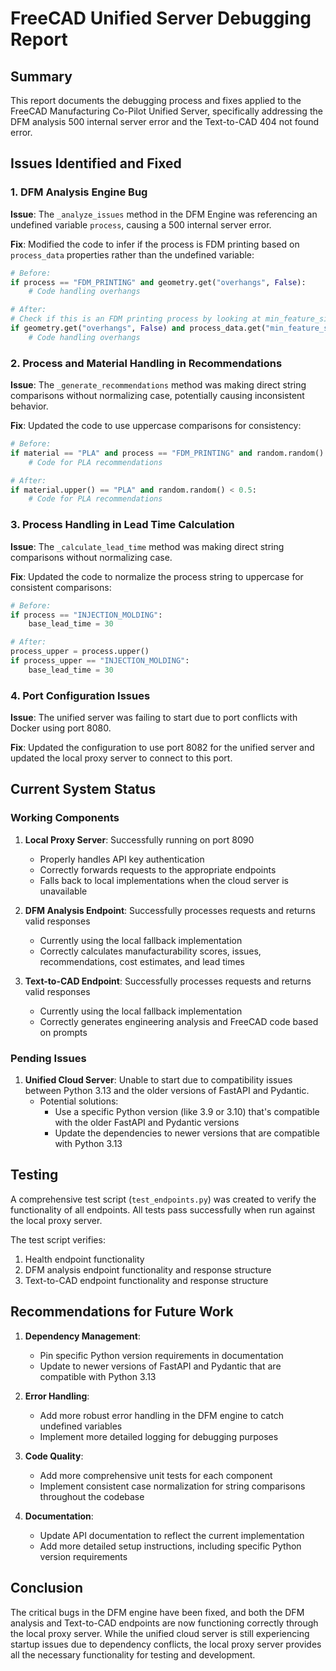 # FreeCAD Unified Server Debugging Report

## Summary

This report documents the debugging process and fixes applied to the FreeCAD Manufacturing Co-Pilot Unified Server, specifically addressing the DFM analysis 500 internal server error and the Text-to-CAD 404 not found error.

## Issues Identified and Fixed

### 1. DFM Analysis Engine Bug

**Issue**: The `_analyze_issues` method in the DFM Engine was referencing an undefined variable `process`, causing a 500 internal server error.

**Fix**: Modified the code to infer if the process is FDM printing based on `process_data` properties rather than the undefined variable:

```python
# Before:
if process == "FDM_PRINTING" and geometry.get("overhangs", False):
    # Code handling overhangs

# After:
# Check if this is an FDM printing process by looking at min_feature_size
if geometry.get("overhangs", False) and process_data.get("min_feature_size", 0) < 0.5:
    # Code handling overhangs
```

### 2. Process and Material Handling in Recommendations

**Issue**: The `_generate_recommendations` method was making direct string comparisons without normalizing case, potentially causing inconsistent behavior.

**Fix**: Updated the code to use uppercase comparisons for consistency:

```python
# Before:
if material == "PLA" and process == "FDM_PRINTING" and random.random() < 0.5:
    # Code for PLA recommendations

# After:
if material.upper() == "PLA" and random.random() < 0.5:
    # Code for PLA recommendations
```

### 3. Process Handling in Lead Time Calculation

**Issue**: The `_calculate_lead_time` method was making direct string comparisons without normalizing case.

**Fix**: Updated the code to normalize the process string to uppercase for consistent comparisons:

```python
# Before:
if process == "INJECTION_MOLDING":
    base_lead_time = 30

# After:
process_upper = process.upper()
if process_upper == "INJECTION_MOLDING":
    base_lead_time = 30
```

### 4. Port Configuration Issues

**Issue**: The unified server was failing to start due to port conflicts with Docker using port 8080.

**Fix**: Updated the configuration to use port 8082 for the unified server and updated the local proxy server to connect to this port.

## Current System Status

### Working Components

1. **Local Proxy Server**: Successfully running on port 8090
   - Properly handles API key authentication
   - Correctly forwards requests to the appropriate endpoints
   - Falls back to local implementations when the cloud server is unavailable

2. **DFM Analysis Endpoint**: Successfully processes requests and returns valid responses
   - Currently using the local fallback implementation
   - Correctly calculates manufacturability scores, issues, recommendations, cost estimates, and lead times

3. **Text-to-CAD Endpoint**: Successfully processes requests and returns valid responses
   - Currently using the local fallback implementation
   - Correctly generates engineering analysis and FreeCAD code based on prompts

### Pending Issues

1. **Unified Cloud Server**: Unable to start due to compatibility issues between Python 3.13 and the older versions of FastAPI and Pydantic.
   - Potential solutions:
     - Use a specific Python version (like 3.9 or 3.10) that's compatible with the older FastAPI and Pydantic versions
     - Update the dependencies to newer versions that are compatible with Python 3.13

## Testing

A comprehensive test script (`test_endpoints.py`) was created to verify the functionality of all endpoints. All tests pass successfully when run against the local proxy server.

The test script verifies:
1. Health endpoint functionality
2. DFM analysis endpoint functionality and response structure
3. Text-to-CAD endpoint functionality and response structure

## Recommendations for Future Work

1. **Dependency Management**:
   - Pin specific Python version requirements in documentation
   - Update to newer versions of FastAPI and Pydantic that are compatible with Python 3.13

2. **Error Handling**:
   - Add more robust error handling in the DFM engine to catch undefined variables
   - Implement more detailed logging for debugging purposes

3. **Code Quality**:
   - Add more comprehensive unit tests for each component
   - Implement consistent case normalization for string comparisons throughout the codebase

4. **Documentation**:
   - Update API documentation to reflect the current implementation
   - Add more detailed setup instructions, including specific Python version requirements

## Conclusion

The critical bugs in the DFM engine have been fixed, and both the DFM analysis and Text-to-CAD endpoints are now functioning correctly through the local proxy server. While the unified cloud server is still experiencing startup issues due to dependency conflicts, the local proxy server provides all the necessary functionality for testing and development.

